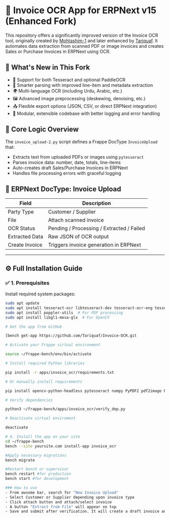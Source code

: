 # 📄 Invoice OCR App for ERPNext v15 (Enhanced Fork)

This repository offers a significantly improved version of the Invoice OCR tool, originally created by [Mohtashim-1](https://github.com/Mohtashim-1/Invoice-OCR) and later enhanced by [Tariquaf](https://github.com/Tariquaf/Invoice-OCR). It automates data extraction from scanned PDF or image invoices and creates Sales or Purchase Invoices in ERPNext using OCR.

## 🚀 What's New in This Fork

- 🔁 Support for both Tesseract and optional PaddleOCR
- 🧾 Smarter parsing with improved line-item and metadata extraction
- 🌍 Multi-language OCR (including Urdu, Arabic, etc.)
- 🖼️ Advanced image preprocessing (deskewing, denoising, etc.)
- 📤 Flexible export options (JSON, CSV, or direct ERPNext integration)
- 🧱 Modular, extensible codebase with better logging and error handling

## 🧠 Core Logic Overview

The `invoice_upload-2.py` script defines a Frappe DocType `InvoiceUpload` that:

- Extracts text from uploaded PDFs or images using `pytesseract`
- Parses invoice data: number, date, totals, line-items
- Auto-creates draft Sales/Purchase Invoices in ERPNext
- Handles file processing errors with graceful logging

## 📂 ERPNext DocType: Invoice Upload

| Field            | Description                                |
|------------------|--------------------------------------------|
| Party Type       | Customer / Supplier                        |
| File             | Attach scanned invoice                     |
| OCR Status       | Pending / Processing / Extracted / Failed  |
| Extracted Data   | Raw JSON of OCR output                     |
| Create Invoice   | Triggers invoice generation in ERPNext     |

---

## ⚙️ Full Installation Guide

### ✅ 1. Prerequisites

Install required system packages:

```bash
sudo apt update
sudo apt install tesseract-ocr libtesseract-dev tesseract-ocr-eng tesseract-ocr-urd
sudo apt install poppler-utils  # For PDF processing
sudo apt install libgl1-mesa-glx  # For OpenCV

# Get the app from GitHub

[bench get-app https://github.com/Tariquaf/Invoice-OCR.git

# Activate your Frappe virtual environment

source ~/frappe-bench/env/bin/activate

# Install required Python libraries

pip install -r apps/invoice_ocr/requirements.txt

# Or manually install requirements

pip install opencv-python-headless pytesseract numpy PyPDF2 pdf2image Pillow requests

# Verify dependencies

python3 ~/frappe-bench/apps/invoice_ocr/verify_dep.py

# Deactivate virtual enviroment

deactivate

# 4. Install the app on your site
cd ~/frappe-bench
bench --site yoursite.com install-app invoice_ocr

#Apply necessary migrations
bench migrate

#Restart bench or supervisor
bench restart #for production
bench start #for development

### How to use
- From awsome bar, search for "New Invoice Upload"
- Select Customer or Supplier depending upon invoice type
- Click attach button and attach/select invoice
- A button "Extract from File" will appear on top
- Save and submit after verification. It will create a draft invoice and further amendments can be made in draft invoice.



